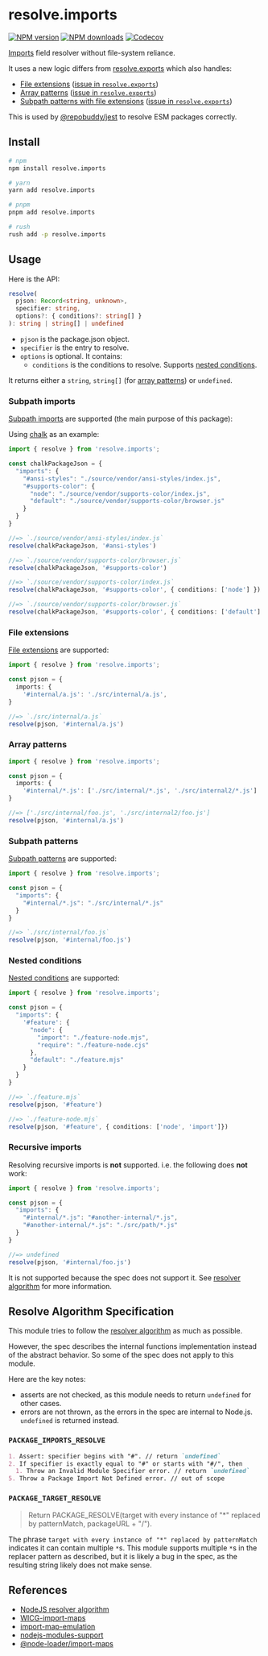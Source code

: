 # resolve.imports

[![NPM version][npm-image]][npm-url]
[![NPM downloads][downloads-image]][downloads-url]
[![Codecov][codecov-image]][codecov-url]

[Imports][subpath-imports] field resolver without file-system reliance.

It uses a new logic differs from [resolve.exports] which also handles:

- [File extensions](#subpath-imports) ([issue in `resolve.exports`][file-extensions-issue])
- [Array patterns](#array-patterns) ([issue in `resolve.exports`][array-patterns-issue])
- [Subpath patterns with file extensions](#subpath-patterns) ([issue in `resolve.exports`][subpath-patterns-issue])

This is used by [@repobuddy/jest] to resolve ESM packages correctly.

## Install

```sh
# npm
npm install resolve.imports

# yarn
yarn add resolve.imports

# pnpm
pnpm add resolve.imports

# rush
rush add -p resolve.imports
```

## Usage

Here is the API:

```ts
resolve(
  pjson: Record<string, unknown>,
  specifier: string,
  options?: { conditions?: string[] }
): string | string[] | undefined
```

- `pjson` is the package.json object.
- `specifier` is the entry to resolve.
- `options` is optional. It contains:
  - `conditions` is the conditions to resolve. Supports [nested conditions](#nested-conditions).

It returns either a `string`, `string[]` (for [array patterns](#array-patterns)) or `undefined`.

### Subpath imports

[Subpath imports][subpath-imports] are supported (the main purpose of this package):

Using [chalk] as an example:

```ts
import { resolve } from 'resolve.imports';

const chalkPackageJson = {
  "imports": {
    "#ansi-styles": "./source/vendor/ansi-styles/index.js",
    "#supports-color": {
      "node": "./source/vendor/supports-color/index.js",
      "default": "./source/vendor/supports-color/browser.js"
    }
  }
}

//=> `./source/vendor/ansi-styles/index.js`
resolve(chalkPackageJson, '#ansi-styles')

//=> `./source/vendor/supports-color/browser.js`
resolve(chalkPackageJson, '#supports-color')

//=> `./source/vendor/supports-color/index.js`
resolve(chalkPackageJson, '#supports-color', { conditions: ['node'] })

//=> `./source/vendor/supports-color/browser.js`
resolve(chalkPackageJson, '#supports-color', { conditions: ['default'] })
```

### File extensions

[File extensions][file-extensions-issue] are supported:

```ts
import { resolve } from 'resolve.imports';

const pjson = {
  imports: {
    '#internal/a.js': './src/internal/a.js',
}

//=> `./src/internal/a.js`
resolve(pjson, '#internal/a.js')
```

### Array patterns

```ts
import { resolve } from 'resolve.imports';

const pjson = {
  imports: {
    '#internal/*.js': ['./src/internal/*.js', './src/internal2/*.js']
}

//=> ['./src/internal/foo.js', './src/internal2/foo.js']
resolve(pjson, '#internal/a.js')
```

### Subpath patterns

[Subpath patterns][subpath-patterns] are supported:

```ts
import { resolve } from 'resolve.imports';

const pjson = {
  "imports": {
    "#internal/*.js": "./src/internal/*.js"
  }
}

//=> `./src/internal/foo.js`
resolve(pjson, '#internal/foo.js')
```

### Nested conditions

[Nested conditions](https://nodejs.org/api/packages.html#nested-conditions) are supported:

```ts
import { resolve } from 'resolve.imports';

const pjson = {
  "imports": {
    '#feature': {
      "node": {
        "import": "./feature-node.mjs",
        "require": "./feature-node.cjs"
      },
      "default": "./feature.mjs"
    }
  }
}

//=> `./feature.mjs`
resolve(pjson, '#feature')

//=> `./feature-node.mjs`
resolve(pjson, '#feature', { conditions: ['node', 'import']})
```

### Recursive imports

Resolving recursive imports is **not** supported.
i.e. the following does **not** work:

```ts
import { resolve } from 'resolve.imports';

const pjson = {
  "imports": {
    "#internal/*.js": "#another-internal/*.js",
    "#another-internal/*.js": "./src/path/*.js"
  }
}

//=> undefined
resolve(pjson, '#internal/foo.js')
```

It is not supported because the spec does not support it.
See [resolver algorithm][resolver-algorithm] for more information.

## Resolve Algorithm Specification

This module tries to follow the [resolver algorithm][resolver-algorithm] as much as possible.

However, the spec describes the internal functions implementation instead of the abstract behavior.
So some of the spec does not apply to this module.

Here are the key notes:

- asserts are not checked, as this module needs to return `undefined` for other cases.
- errors are not thrown, as the errors in the spec are internal to Node.js. `undefined` is returned instead.

### `PACKAGE_IMPORTS_RESOLVE`

```md
1. Assert: specifier begins with "#". // return `undefined`
2. If specifier is exactly equal to "#" or starts with "#/", then
  1. Throw an Invalid Module Specifier error. // return `undefined`
5. Throw a Package Import Not Defined error. // out of scope
```

### `PACKAGE_TARGET_RESOLVE`

> Return PACKAGE_RESOLVE(target with every instance of "*" replaced by patternMatch, packageURL + "/").

The phrase `target with every instance of "*" replaced by patternMatch` indicates it can contain multiple `*`s.
This module supports multiple `*`s in the replacer pattern as described,
but it is likely a bug in the spec, as the resulting string likely does not make sense.

## References

- [NodeJS resolver algorithm][resolver-algorithm]
- [WICG-import-maps](https://github.com/WICG/import-maps)
- [import-map-emulation](https://nodejs.org/dist/latest-v17.x/docs/api/policy.html#example-import-maps-emulation)
- [nodejs-modules-support](https://github.com/nodejs/modules/issues/477)
- [@node-loader/import-maps](https://github.com/node-loader/node-loader-import-maps)

[@repobuddy/jest]: https://github.com/repobuddy/jest
[array-patterns-issue]: https://github.com/lukeed/resolve.exports/issues/17
[chalk]: https://github.com/chalk/chalk
[codecov-image]: https://codecov.io/gh/cyberuni/resolve.imports/branch/main/graph/badge.svg
[codecov-url]: https://codecov.io/gh/cyberuni/resolve.imports
[downloads-image]: https://img.shields.io/npm/dm/resolve.imports.svg?style=flat
[downloads-url]: https://npmjs.org/package/resolve.imports
[file-extensions-issue]: https://github.com/lukeed/resolve.exports/issues/22
[npm-image]: https://img.shields.io/npm/v/resolve.imports.svg?style=flat
[npm-url]: https://npmjs.org/package/resolve.imports
[resolve.exports]: https://github.com/lukeed/resolve.exports
[resolver-algorithm]: https://nodejs.org/api/esm.html#resolver-algorithm-specification
[subpath-imports]: https://nodejs.org/api/packages.html#subpath-imports
[subpath-patterns-issue]: https://github.com/lukeed/resolve.exports/issues/16
[subpath-patterns]: https://nodejs.org/api/packages.html#subpath-patterns
